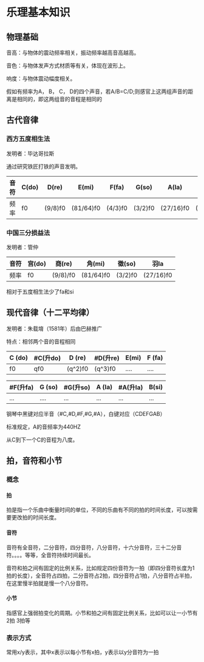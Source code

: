 # 乐理基本知识

## 物理基础

音高：与物体的震动频率相关，振动频率越高音高越高。

音色：与物体发声方式材质等有关，体现在波形上。

响度：与物体震动幅度相关。

假如有频率为A， B， C， D的四个声音，若A/B=C/D;则感官上这两组声音的距离是相同的，即这两组音的音程是相同的



## 古代音律

### 西方五度相生法

发明者：毕达哥拉斯

通过研究铁匠打铁的声音发明。

| 音符 | C(do) | D(re) | E(mi) | F(fa) | G(so) | A(la) | B(si) | C(do) |
| ----- | ----- | ----- | ----- | ----- | ----- | ----- | ----- | ----- |
| 频率 | f0 | (9/8)f0 | (81/64)f0 | (4/3)f0 | (3/2)f0 | (27/16)f0 | (243/128)f0 | 2f0 |

### 中国三分损益法

发明者：管仲

| 音符 | 宫(do) | 商(re)   | 角(mi)    | 徵(so)  | 羽la      |
| ---- | ------ | -------- | --------- | ------- | --------- |
| 频率 | f0     | (9/8)/f0 | (81/64)f0 | (3/2)f0 | (27/16)f0 |

相对于五度相生法少了fa和si

## 现代音律（十二平均律）

发明者：朱载堉（1581年）后由巴赫推广

特点：相邻两个音的音程相同

| C (do) | #C(升do) | D (re)  | #D(升re) | E(mi) | F (fa) |
| ------ | -------- | ------- | -------- | ----- | ------ |
| f0     | qf0      | (q^2)f0 | (q^3)f0  | ....  | ....   |

| #F(升fa) | G (so) | #G(升so) | A (la) | #A(升la) | B(si) |
| -------- | ------ | -------- | ------ | -------- | ----- |
| ...      | ....   | ...      | ...    | ...      | ...   |

钢琴中黑键对应半音（#C,#D,#F,#G,#A），白键对应（CDEFGAB）

标准规定，A的音频率为440HZ

从C到下一个C的音程为八度。

## 拍，音符和小节

### 概念

#### 拍

拍是指一个乐曲中衡量时间的单位，不同的乐曲有不同的拍的时间长度，可以按需要更改拍的时间长度。

#### 音符

音符有全音符，二分音符，四分音符，八分音符，十六分音符，三十二分音符。。。。等等，全音符持续时间最长。

音符和拍之间有固定的比例关系，比如规定四份音符为一拍（即四分音符长度为1拍的长度），全音符占四拍，二分音符占2拍，四分音符占1拍，八分音符占半拍，在这里慢半拍就是慢一个八分音符。

#### 小节

指感官上强弱拍变化的周期。小节和拍之间有固定比例关系，比如可以让一小节有2拍 3拍等

### 表示方式

常用x/y表示，其中x表示以每小节有x拍，y表示以y分音符为一拍

